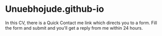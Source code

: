 # Unuebhojude.github-io
In this CV, there is a Quick Contact me link which directs you to a form. Fill the form and submit and you'll get a reply from me within 24 hours.
